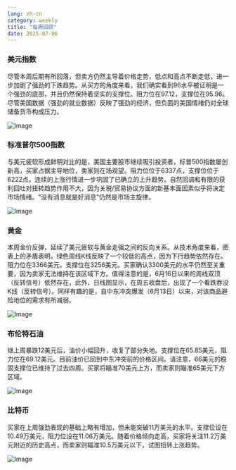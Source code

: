 ```yaml
---
lang: zh-cn
category: weekly
title: "每周回顾"
date: 2025-07-06
---
```


### 美元指数

尽管本周后期有所回落，但卖方仍然主导着价格走势，低点和高点不断走低，进一步加剧了强劲的下跌趋势。从买方的角度来看，我们确实看到96水平被证明是一个强劲的底部，并且仍然保持着坚实的支撑位。阻力位在97.12，支撑位在95.96。尽管美国数据（强劲的就业数据）反映了强劲的经济，但负面的美国情绪仍对全球储备货币构成压力。

![Image](https://markleighedu.github.io/img/Jul-2025/06-Jul-2025/usdindex.jpg)

### 标准普尔500指数

与美元疲软形成鲜明对比的是，美国主要股市继续吸引投资者，标普500指数屡创新高，买家占据主导地位，卖家则在场观望。阻力位位于6337点，支撑位位于6222点。连续的上涨行情进一步巩固了已确立的上升趋势。自然回调和有限的获利回吐对扭转趋势作用不大，因为关税/贸易协议方面的新基本面因素似乎将决定市场情绪。"没有消息就是好消息"仍然是市场主旋律。

![Image](https://markleighedu.github.io/img/Jul-2025/06-Jul-2025/sp500.jpg)

### 黄金

本周金价反弹，延续了美元疲软与黄金走强之间的反向关系。从技术角度来看，图表上的矛盾表明，绿色周线K线反映了一个较低的高点，因为下行趋势依然存在。阻力位在3366美元，支撑位在3256美元。买家确认3300美元的水平仍然至关重要，因为卖家无法维持在该区域下方。值得注意的是，6月16日以来的周线双顶（反转信号）依然存在，此外，日线图显示，在周五收盘后，出现了一个看跌吞没K线（反转信号）。同样有趣的是，自中东冲突爆发（6月13日）以来，对该商品避险地位的需求有所减弱。

![Image](https://markleighedu.github.io/img/Jul-2025/06-Jul-2025/gold.jpg)

### 布伦特石油

继上周暴跌12美元后，油价小幅回升，收复了部分失地。支撑位在65.85美元，阻力位在69.12美元。目前油价已回到中东冲突前的价格区间。请注意，66美元的稳固支撑位已维持了过去四周。买家将瞄准70美元上方，而卖家则瞄准65美元下方区域。

![Image](https://markleighedu.github.io/img/Jul-2025/06-Jul-2025/brentoil.jpg)

### 比特币

买家在上周强劲表现的基础上略有增加，但未能突破11万美元的水平。支撑位设在10.49万美元，阻力位设在11.06万美元。随着价格倾向走高，买家将关注11.2万美元附近的历史高点，而卖家则瞄准10.5万美元以下，试图扭转上涨趋势。

![Image](https://markleighedu.github.io/img/Jul-2025/06-Jul-2025/bitcoin.jpg)

